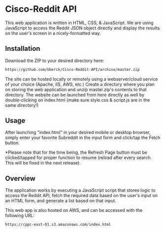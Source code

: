 # Cisco-Reddit API

This web application is written in HTML, CSS, & JavaScript. We are using JavaScript to access the Reddit JSON object directly and display the results on the user's screen in a nicely-formatted way.

## Installation

Download the ZIP to your desired directory here:

```bash
https://github.com/Uberck/Cisco-Reddit-API/archive/master.zip
```


The site can be hosted locally or remotely using a webserver/cloud service of your choice (Apache, IIS, AWS, etc.)
Create a directory where you plan on storing the web application and unzip master.zip's contents to that directory. The website can be launched from here directly as well by double-clicking on index.html (make sure style.css & script.js are in the same directory!)

## Usage
After launching "index.html" in your desired mobile or desktop browser, simply enter your favorite Subreddit in the input form and click/tap the Fetch button.

*Please note that for the time being, the Refresh Page button must be clicked/tapped for proper function to resume (reload after every search. This will be fixed in the next release).


## Overview
The application works by executing a JavaScript script that stores logic to access the Reddit API, fetch the required data based on the user's input on an HTML form, and generate a list based on that input.

This web app is also hosted on AWS, and can be accessed with the following URL:

```bash
https://cppc-east-01.s3.amazonaws.com/index.html
```
